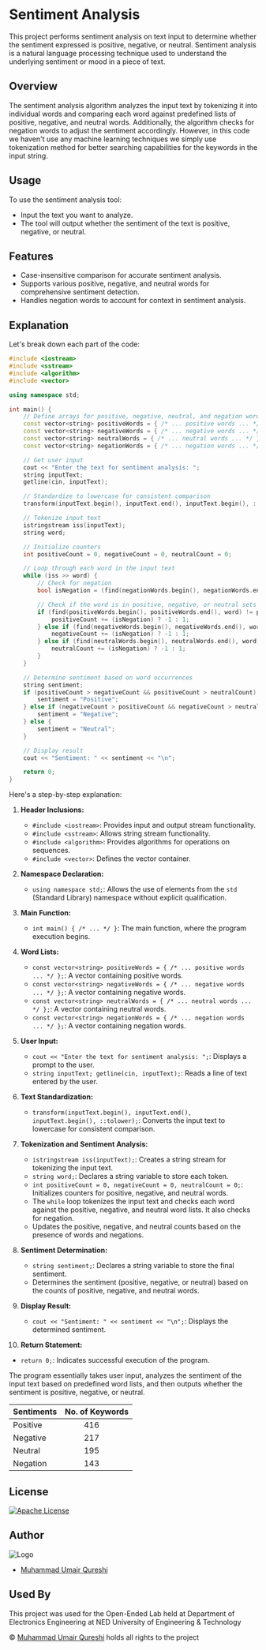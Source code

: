 # Sentiment Analysis
This project performs sentiment analysis on text input to determine whether the sentiment expressed is positive, negative, or neutral. Sentiment analysis is a natural language processing technique used to understand the underlying sentiment or mood in a piece of text. 

## Overview
The sentiment analysis algorithm analyzes the input text by tokenizing it into individual words and comparing each word against predefined lists of positive, negative, and neutral words. Additionally, the algorithm checks for negation words to adjust the sentiment accordingly. However, in this code we haven't use any machine learning techniques we simply use tokenization method for better searching capabilities for the keywords in the input string.

## Usage
To use the sentiment analysis tool:

- Input the text you want to analyze.
- The tool will output whether the sentiment of the text is positive, negative, or neutral.
## Features
- Case-insensitive comparison for accurate sentiment analysis.
- Supports various positive, negative, and neutral words for comprehensive sentiment detection.
- Handles negation words to account for context in sentiment analysis.

## Explanation
Let's break down each part of the code:

```cpp
#include <iostream>
#include <sstream>
#include <algorithm>
#include <vector>

using namespace std;

int main() {
    // Define arrays for positive, negative, neutral, and negation words
    const vector<string> positiveWords = { /* ... positive words ... */ };
    const vector<string> negativeWords = { /* ... negative words ... */ };
    const vector<string> neutralWords = { /* ... neutral words ... */ };
    const vector<string> negationWords = { /* ... negation words ... */ };

    // Get user input
    cout << "Enter the text for sentiment analysis: ";
    string inputText;
    getline(cin, inputText);

    // Standardize to lowercase for consistent comparison
    transform(inputText.begin(), inputText.end(), inputText.begin(), ::tolower);

    // Tokenize input text
    istringstream iss(inputText);
    string word;

    // Initialize counters
    int positiveCount = 0, negativeCount = 0, neutralCount = 0;

    // Loop through each word in the input text
    while (iss >> word) {
        // Check for negation
        bool isNegation = (find(negationWords.begin(), negationWords.end(), word) != negationWords.end());

        // Check if the word is in positive, negative, or neutral sets
        if (find(positiveWords.begin(), positiveWords.end(), word) != positiveWords.end()) {
            positiveCount += (isNegation) ? -1 : 1;
        } else if (find(negativeWords.begin(), negativeWords.end(), word) != negativeWords.end()) {
            negativeCount += (isNegation) ? -1 : 1;
        } else if (find(neutralWords.begin(), neutralWords.end(), word) != neutralWords.end()) {
            neutralCount += (isNegation) ? -1 : 1;
        }
    }

    // Determine sentiment based on word occurrences
    string sentiment;
    if (positiveCount > negativeCount && positiveCount > neutralCount) {
        sentiment = "Positive";
    } else if (negativeCount > positiveCount && negativeCount > neutralCount) {
        sentiment = "Negative";
    } else {
        sentiment = "Neutral";
    }

    // Display result
    cout << "Sentiment: " << sentiment << "\n";

    return 0;
}
```

Here's a step-by-step explanation:

1. **Header Inclusions:**
   - `#include <iostream>`: Provides input and output stream functionality.
   - `#include <sstream>`: Allows string stream functionality.
   - `#include <algorithm>`: Provides algorithms for operations on sequences.
   - `#include <vector>`: Defines the vector container.

2. **Namespace Declaration:**
   - `using namespace std;`: Allows the use of elements from the `std` (Standard Library) namespace without explicit qualification.

3. **Main Function:**
   - `int main() { /* ... */ }`: The main function, where the program execution begins.

4. **Word Lists:**
   - `const vector<string> positiveWords = { /* ... positive words ... */ };`: A vector containing positive words.
   - `const vector<string> negativeWords = { /* ... negative words ... */ };`: A vector containing negative words.
   - `const vector<string> neutralWords = { /* ... neutral words ... */ };`: A vector containing neutral words.
   - `const vector<string> negationWords = { /* ... negation words ... */ };`: A vector containing negation words.

5. **User Input:**
   - `cout << "Enter the text for sentiment analysis: ";`: Displays a prompt to the user.
   - `string inputText; getline(cin, inputText);`: Reads a line of text entered by the user.

6. **Text Standardization:**
   - `transform(inputText.begin(), inputText.end(), inputText.begin(), ::tolower);`: Converts the input text to lowercase for consistent comparison.

7. **Tokenization and Sentiment Analysis:**
   - `istringstream iss(inputText);`: Creates a string stream for tokenizing the input text.
   - `string word;`: Declares a string variable to store each token.
   - `int positiveCount = 0, negativeCount = 0, neutralCount = 0;`: Initializes counters for positive, negative, and neutral words.
   - The `while` loop tokenizes the input text and checks each word against the positive, negative, and neutral word lists. It also checks for negation.
   - Updates the positive, negative, and neutral counts based on the presence of words and negations.

8. **Sentiment Determination:**
   - `string sentiment;`: Declares a string variable to store the final sentiment.
   - Determines the sentiment (positive, negative, or neutral) based on the counts of positive, negative, and neutral words.

9. **Display Result:**
   - `cout << "Sentiment: " << sentiment << "\n";`: Displays the determined sentiment.

10. **Return Statement:**
   - `return 0;`: Indicates successful execution of the program.

The program essentially takes user input, analyzes the sentiment of the input text based on predefined word lists, and then outputs whether the sentiment is positive, negative, or neutral.

|Sentiments             | No. of Keywords                                                              |
| ----------------- | ------------------------------------------------------------------ |
| Positive | ‎ ‎ ‎ ‎ ‎ ‎ ‎ ‎ ‎ 416  |
| Negative |‎ ‎ ‎ ‎ ‎ ‎ ‎ ‎ ‎ ‎217 |
| Neutral |‎ ‎ ‎ ‎ ‎ ‎ ‎ ‎ ‎ 195  |
| Negation |‎ ‎ ‎ ‎ ‎ ‎ ‎ ‎ ‎ 143 |


## License


[![Apache License](https://img.shields.io/github/license/umair3984/Sentiment-Analysis
)](https://github.com/apache/.github/blob/main/LICENSE)


## Author
![Logo](https://scontent.fkhi16-1.fna.fbcdn.net/v/t39.30808-1/366299798_313247964423566_8941155358383713367_n.jpg?stp=dst-jpg_p320x320&_nc_cat=107&ccb=1-7&_nc_sid=5f2048&_nc_ohc=5IEeHuTosQ8AX9e7DfZ&_nc_ht=scontent.fkhi16-1.fna&oh=00_AfBmgrjAHFf9H8D5HbtTdRogh5qDWiR9QfyvEcM5g9WidA&oe=65FFEE35)


- [Muhammad Umair Qureshi](https://github.com/umair3984)


## Used By

This project was used for the Open-Ended Lab held at Department of Electronics Engineering at NED University of Engineering & Technology 

© [Muhammad Umair Qureshi](https://github.com/umair3984) holds all rights to the project


